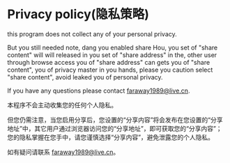 #  Privacy policy(隐私策略)
this program does not collect any of your personal privacy.

But you still needed note, dang you enabled share Hou, you set of "share content" will will released in you set of "share address" in the, other user through browse access you of "share address" can gets you of "share content", you of privacy master in you hands, please you caution select "share content", avoid leaked you of personal privacy. 

If you have any questions please contact faraway1989@live.cn.



本程序不会主动收集您的任何个人隐私。

但您仍需注意，当您启用分享后，您设置的“分享内容”将会发布在您设置的“分享地址”中，其它用户通过浏览器访问您的“分享地址”，即可获取您的“分享内容”；您的隐私掌握在您手中，请您谨慎选择“分享内容”，避免泄露您的个人隐私。

如有疑问请联系 faraway1989@live.cn。
